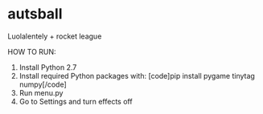 # autsball
Luolalentely + rocket league

HOW TO RUN:
1) Install Python 2.7
2) Install required Python packages with: [code]pip install pygame tinytag numpy[/code]
3) Run menu.py
4) Go to Settings and turn effects off

